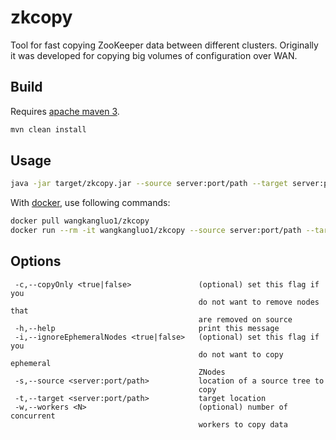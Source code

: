 # zkcopy

Tool for fast copying ZooKeeper data between different clusters.
Originally it was developed for copying big volumes of configuration over WAN.

## Build

Requires [apache maven 3](https://maven.apache.org/).

```bash
mvn clean install
```

## Usage

```bash
java -jar target/zkcopy.jar --source server:port/path --target server:port/path
```

With [docker](https://hub.docker.com/r/wangkangluo1/zkcopy/), use following commands:

```bash
docker pull wangkangluo1/zkcopy
docker run --rm -it wangkangluo1/zkcopy --source server:port/path --target server:port/path -i false
```

## Options

```
 -c,--copyOnly <true|false>               (optional) set this flag if you
                                          do not want to remove nodes that
                                          are removed on source
 -h,--help                                print this message
 -i,--ignoreEphemeralNodes <true|false>   (optional) set this flag if you
                                          do not want to copy ephemeral
                                          ZNodes
 -s,--source <server:port/path>           location of a source tree to
                                          copy
 -t,--target <server:port/path>           target location
 -w,--workers <N>                         (optional) number of concurrent
                                          workers to copy data
```